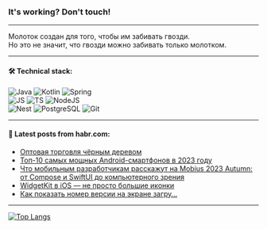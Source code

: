 ### It's working? Don't touch!

---
Молоток создан для того, чтобы им забивать гвозди. <br>
Но это не значит, что гвозди можно забивать только молотком.

---

#### 🛠️ Technical stack:

![Java](https://img.shields.io/badge/Java-informational?logo=Oracle&style=flat&logoColor=white&color=FF4500)
![Kotlin](https://img.shields.io/badge/Kotlin-informational?logo=Kotlin&style=flat&logoColor=white&color=774D97)
![Spring](https://img.shields.io/badge/SpringBoot-informational?logo=SpringBoot&style=flat&logoColor=white&color=6DB33F) <br>
![JS](https://img.shields.io/badge/JS-informational?logo=javaScript&style=flat&logoColor=black&color=F7Df1E)
![TS](https://img.shields.io/badge/TypeScript-informational?logo=typeScript&style=flat&logoColor=black&color=0667A8)
![NodeJS](https://img.shields.io/badge/NodeJS-informational?logo=node.js&style=flat&logoColor=white&color=70A760) <br>
![Nest](https://img.shields.io/badge/NestJS-informational?logo=NestJS&style=flat&logoColor=white&color=E0234E)
![PostgreSQL](https://img.shields.io/badge/PostgreSQL-informational?logo=PostgreSQL&style=flat&logoColor=white&color=DAA520)
![Git](https://img.shields.io/badge/Git-informational?logo=git&style=flat&logoColor=white&color=778899)

___

#### 💬 Latest posts from habr.com:

<!-- BLOG-POST-LIST:START -->
- [Оптовая торговля чёрным деревом](https://habr.com/ru/articles/767326/?utm_source=habrahabr&utm_medium=rss&utm_campaign=767326)
- [Топ-10 самых мощных Android-смартфонов в 2023 году](https://habr.com/ru/companies/ru_mts/articles/767374/?utm_source=habrahabr&utm_medium=rss&utm_campaign=767374)
- [Что мобильным разработчикам расскажут на Mobius 2023 Autumn: от Compose и SwiftUI до компьютерного зрения](https://habr.com/ru/companies/jugru/articles/765850/?utm_source=habrahabr&utm_medium=rss&utm_campaign=765850)
- [WidgetKit в iOS — не просто большие иконки](https://habr.com/ru/companies/surfstudio/articles/767332/?utm_source=habrahabr&utm_medium=rss&utm_campaign=767332)
- [Как показать номер версии на экране загру…](https://habr.com/ru/articles/767276/?utm_source=habrahabr&utm_medium=rss&utm_campaign=767276)
<!-- BLOG-POST-LIST:END -->

---
[![Top Langs](https://github-readme-stats-git-master-advtsetting-gmailcom.vercel.app/api/top-langs/?username=zloylis&langs_count=10&hide_title=false&title_color=e6edf3&size_weight=0.5&count_weight=0.5&layout=compact&hide_border=true&theme=dracula)](https://github.com/zloylis)

<!-- ![GitHub stats](https://github-readme-stats-git-master-advtsetting-gmailcom.vercel.app/api?username=zloylis&show_icons=true&hide_border=true&theme=dracula&hide_title=true&include_all_commits=true&count_private=true&hide=contribs&hide_rank=true) -->
